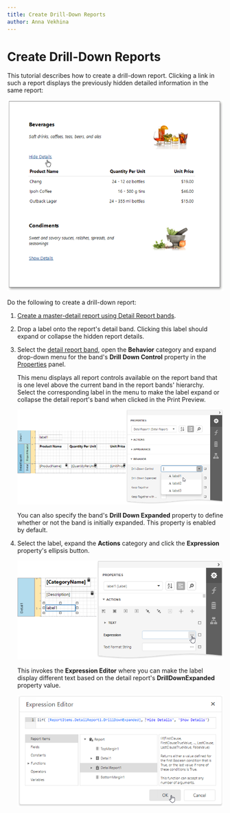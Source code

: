 ```yaml
---
title: Create Drill-Down Reports
author: Anna Vekhina
---
```

# Create Drill-Down Reports

This tutorial describes how to create a drill-down report. Clicking a link in such a report displays the previously hidden detailed information in the same report:

![](../../../images/eurd-web-drill-down-report-preview.png)

Do the following to create a drill-down report:

1. [Create a master-detail report using Detail Report bands](..\create-popular-reports\create-a-master-detail-report-use-detail-report-bands.md).
2. Drop a label onto the report's detail band. Clicking this label should expand or collapse the hidden report details.
3. Select the [detail report band](..\introduction-to-banded-reports.md), open the **Behavior** category and expand drop-down menu for the band's **Drill Down Control** property in the [Properties](..\report-designer-tools\ui-panels\properties-panel.md) panel.
	
	This menu displays all report controls available on the report band that is one level above the current band in the report bands' hierarchy. Select the corresponding label in the menu to make the label expand or collapse the detail report's band when clicked in the Print Preview.
	
	![](../../../images/eurd-web-drilldown-set-drilldown-control.png)
	
	You can also specify the band's **Drill Down Expanded** property to define whether or not the band is initially expanded. This property is enabled by default.
4. Select the label, expand the **Actions** category and click the **Expression** property's ellipsis button.
	
	![](../../../images/eurd-web-drill-down-report-label-smart-tag.png)
	
	This invokes the **Expression Editor** where you can make the label display different text based on the detail report's **DrillDownExpanded** property value.
	
	![](../../../images/eurd-web-drill-down-report-expression.png)